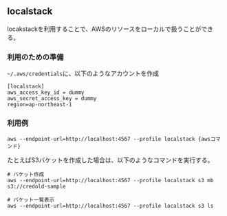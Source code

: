 ## localstack

locakstackを利用することで、AWSのリソースをローカルで扱うことができる。

### 利用のための準備

`~/.aws/credentials`に、以下のようなアカウントを作成

```
[localstack]
aws_access_key_id = dummy
aws_secret_access_key = dummy
region=ap-northeast-1
```

### 利用例

```shell
aws --endpoint-url=http://localhost:4567 --profile localstack {awsコマンド}
```

たとえばS3バケットを作成した場合は、以下のようなコマンドを実行する。

```shell
# バケット作成
aws --endpoint-url=http://localhost:4567 --profile localstack s3 mb s3://credold-sample

# バケット一覧表示
aws --endpoint-url=http://localhost:4567 --profile localstack s3 ls
```
